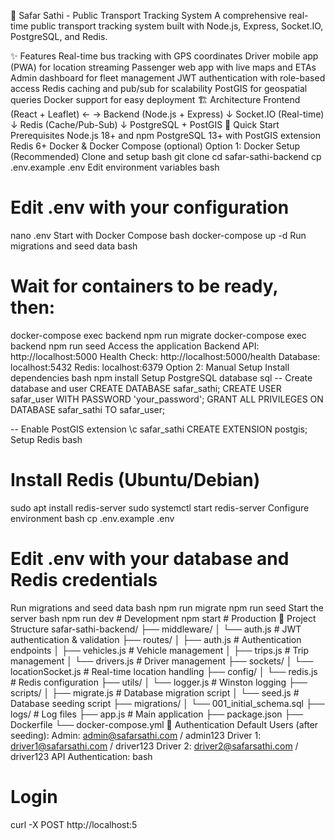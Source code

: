 🚌 Safar Sathi - Public Transport Tracking System
A comprehensive real-time public transport tracking system built with Node.js, Express, Socket.IO, PostgreSQL, and Redis.

✨ Features
Real-time bus tracking with GPS coordinates
Driver mobile app (PWA) for location streaming
Passenger web app with live maps and ETAs
Admin dashboard for fleet management
JWT authentication with role-based access
Redis caching and pub/sub for scalability
PostGIS for geospatial queries
Docker support for easy deployment
🏗️ Architecture
Frontend (React + Leaflet) ← → Backend (Node.js + Express)
                                     ↓
                              Socket.IO (Real-time)
                                     ↓
                              Redis (Cache/Pub-Sub)
                                     ↓
                              PostgreSQL + PostGIS
🚀 Quick Start
Prerequisites
Node.js 18+ and npm
PostgreSQL 13+ with PostGIS extension
Redis 6+
Docker & Docker Compose (optional)
Option 1: Docker Setup (Recommended)
Clone and setup
bash
git clone <repository-url>
cd safar-sathi-backend
cp .env.example .env
Edit environment variables
bash
# Edit .env with your configuration
nano .env
Start with Docker Compose
bash
docker-compose up -d
Run migrations and seed data
bash
# Wait for containers to be ready, then:
docker-compose exec backend npm run migrate
docker-compose exec backend npm run seed
Access the application
Backend API: http://localhost:5000
Health Check: http://localhost:5000/health
Database: localhost:5432
Redis: localhost:6379
Option 2: Manual Setup
Install dependencies
bash
npm install
Setup PostgreSQL database
sql
-- Create database and user
CREATE DATABASE safar_sathi;
CREATE USER safar_user WITH PASSWORD 'your_password';
GRANT ALL PRIVILEGES ON DATABASE safar_sathi TO safar_user;

-- Enable PostGIS extension
\c safar_sathi
CREATE EXTENSION postgis;
Setup Redis
bash
# Install Redis (Ubuntu/Debian)
sudo apt install redis-server
sudo systemctl start redis-server
Configure environment
bash
cp .env.example .env
# Edit .env with your database and Redis credentials
Run migrations and seed data
bash
npm run migrate
npm run seed
Start the server
bash
npm run dev  # Development
npm start    # Production
📁 Project Structure
safar-sathi-backend/
├── middleware/
│   └── auth.js              # JWT authentication & validation
├── routes/
│   ├── auth.js              # Authentication endpoints
│   ├── vehicles.js          # Vehicle management
│   ├── trips.js             # Trip management
│   └── drivers.js           # Driver management
├── sockets/
│   └── locationSocket.js    # Real-time location handling
├── config/
│   └── redis.js             # Redis configuration
├── utils/
│   └── logger.js            # Winston logging
├── scripts/
│   ├── migrate.js           # Database migration script
│   └── seed.js              # Database seeding script
├── migrations/
│   └── 001_initial_schema.sql
├── logs/                    # Log files
├── app.js                   # Main application
├── package.json
├── Dockerfile
└── docker-compose.yml
🔐 Authentication
Default Users (after seeding):
Admin: admin@safarsathi.com / admin123
Driver 1: driver1@safarsathi.com / driver123
Driver 2: driver2@safarsathi.com / driver123
API Authentication:
bash
# Login
curl -X POST http://localhost:5
